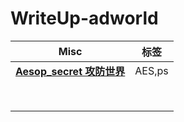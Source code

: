# WriteUp-adworld

| Misc                                                         | 标签   |
| ------------------------------------------------------------ | ------ |
| [**Aesop_secret 攻防世界**](https://github.com/ByeRose/writeups-adworld/blob/main/misc/%5BAES%2Cps%5DAesop_secret%20%E6%94%BB%E9%98%B2%E4%B8%96%E7%95%8C.pdf) | AES,ps |
|                                                              |        |
|                                                              |        |
|                                                              |        |
|                                                              |        |
|                                                              |        |
|                                                              |        |
|                                                              |        |
|                                                              |        |

